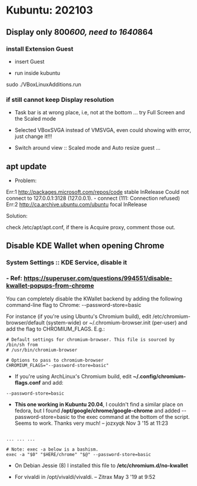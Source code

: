 
# Kubuntu: 202103

## Display only 800*600, need to 1640*864

### install Extension Guest

- insert Guest

- run inside kubuntu

sudo ./VBoxLinuxAdditions.run

### if still cannot keep Display resolution

- Task bar is at wrong place, i.e, not at the bottom ... try Full Screen and the Scaled mode

- Selected VBoxSVGA instead of VMSVGA, even could showing with error, just change it!!!

- Switch around view :: Scaled mode and Auto resize guest ...

## apt update

- Problem:

Err:1 http://packages.microsoft.com/repos/code stable InRelease
  Could not connect to 127.0.0.1:3128 (127.0.0.1). - connect (111: Connection refused)
Err:2 http://ca.archive.ubuntu.com/ubuntu focal InRelease

Solution:

check /etc/apt/apt.conf, if there is Acquire proxy, comment those out.


## Disable KDE Wallet when opening Chrome

### System Settings :: KDE Service, disable it

### - Ref: https://superuser.com/questions/994551/disable-kwallet-popups-from-chrome

You can completely disable the KWallet backend by adding the following command-line flag to Chrome: --password-store=basic

For instance (if you're using Ubuntu's Chromium build), edit /etc/chromium-browser/default (system-wide) or ~/.chromium-browser.init (per-user) and add the flag to CHROMIUM_FLAGS. E.g.:

```
# Default settings for chromium-browser. This file is sourced by /bin/sh from
# /usr/bin/chromium-browser

# Options to pass to chromium-browser
CHROMIUM_FLAGS="--password-store=basic"

```

- If you're using ArchLinux's Chromium build, edit **~/.config/chromium-flags.conf** and add:

`--password-store=basic`

- **This one working in Kubuntu 20.04**, I couldn't find a similar place on fedora, but I found **/opt/google/chrome/google-chrome** and added --password-store=basic to the exec command at the bottom of the script. Seems to work. Thanks very much! – jozxyqk Nov 3 '15 at 11:23

```

... ... ...

# Note: exec -a below is a bashism.
exec -a "$0" "$HERE/chrome" "$@" --password-store=basic
```

- On Debian Jessie (8) I installed this file to **/etc/chromium.d/no-kwallet** 

- For vivaldi in /opt/vivaldi/vivaldi. – Zitrax May 3 '19 at 9:52 



